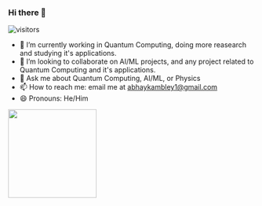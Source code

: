 ### Hi there 👋

<!--
**abzsd/abzsd** is a ✨ _special_ ✨ repository because its `README.md` (this file) appears on your GitHub profile.

Here are some ideas to get you started:
-->
![visitors](https://visitor-badge.glitch.me/badge?page_id=abzsd)
- 🔭 I’m currently working in Quantum Computing, doing more reasearch and studying it's applications.
- 👯 I’m looking to collaborate on AI/ML projects, and any project related to Quantum Computing and it's applications.
- 💬 Ask me about Quantum Computing, AI/ML, or Physics
- 📫 How to reach me: email me at abhaykambley1@gmail.com 
- 😄 Pronouns: He/Him

<img height="180em" src="https://github-readme-stats.vercel.app/api?username=abzsd&show_icons=true&hide_border=true&&count_private=true&include_all_commits=true" />

